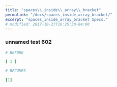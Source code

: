 ```yaml
---
title: "spaces\\_inside\\_array\\_bracket"
permalink: "/docs/spaces_inside_array_bracket/"
excerpt: "spaces_inside_array_bracket Specs."
# modified: 2017-10-27T16:25:30-04:00
---
```

### unnamed test 602
```ruby
# BEFORE

[ 1 ]

```
```ruby
# BECOMES

[1]
```
